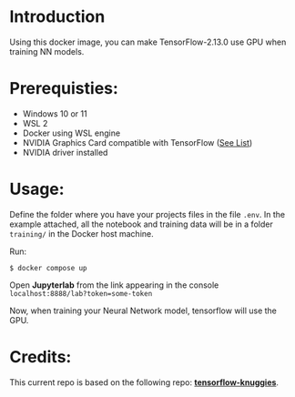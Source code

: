 # Introduction
Using this docker image, you can make TensorFlow-2.13.0 use GPU when training NN models.

# Prerequisties:
* Windows 10 or 11
* WSL 2
* Docker using WSL engine
* NVIDIA Graphics Card compatible with TensorFlow ([See List](https://developer.nvidia.com/cuda-gpus))
* NVIDIA driver installed


# Usage:
Define the folder where you have your projects files in the file `.env`. In the example attached, all the notebook and training data will be in a folder `training/` in the Docker host machine.

Run:
```
$ docker compose up
```

Open **Jupyterlab** from the link appearing in the console `localhost:8888/lab?token=some-token`

Now, when training your Neural Network model, tensorflow will use the GPU.

# Credits:
This current repo is based on the following repo: **[tensorflow-knuggies](https://github.com/KNuggies/tensorflow-knuggies)**.